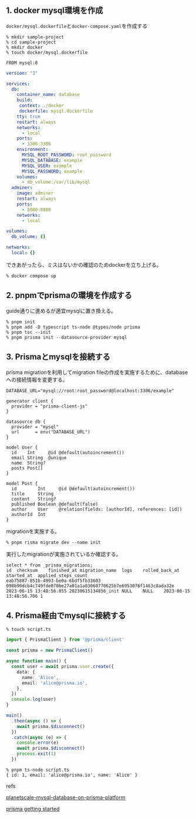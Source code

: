 ## 1. docker mysql環境を作成

`docker/mysql.dockerfile`と`docker-compose.yaml`を作成する

```terminal
% mkdir sample-project
% cd sample-project
% mkdir docker
% touch docker/mysql.dockerfile
```

```mysql.docker
FROM mysql:8
```

```docker-compose.yaml
version: "3"

services:
  db:
    container_name: database
    build:
     context: ./docker
     dockerfile: mysql.dockerfile
    tty: true
    restart: always
    networks:
      - local
    ports:
      - 3306:3306
    environment:
      MYSQL_ROOT_PASSWORD: root_password
      MYSQL_DATABASE: example
      MYSQL_USER: example
      MYSQL_PASSWORD: example
    volumes:
      - db_volume:/var/lib/mysql
  adminer:
    image: adminer
    restart: always
    ports:
      - 8080:8080
    networks:
      - local

volumes:
  db_volume: {}

networks:
  local: {}
```

できあがったら、ミスはないかの確認のためdockerを立ち上げる。

```terminal
% docker compose up
```

## 2. pnpmでprismaの環境を作成する

guide通りに進めるが適宜mysqlに置き換える。

```terminal
% pnpm init
% pnpm add -D typescript ts-node @types/node prisma
% pnpm tsc --init
% pnpm prisma init --datasource-provider mysql
```

## 3. Prismaとmysqlを接続する

prisma migrationを利用してmigration fileの作成を実施するために、databaseへの接続情報を変更する。

```.env
DATABASE_URL="mysql://root:root_password@localhost:3306/example"
```

```schema.prisma
generator client {
  provider = "prisma-client-js"
}

datasource db {
  provider = "mysql"
  url      = env("DATABASE_URL")
}

model User {
  id    Int     @id @default(autoincrement())
  email String  @unique
  name  String?
  posts Post[]
}

model Post {
  id        Int     @id @default(autoincrement())
  title     String
  content   String?
  published Boolean @default(false)
  author    User    @relation(fields: [authorId], references: [id])
  authorId  Int
}
```

migrationを実施する。

```terminal
% pnpm risma migrate dev --name init
```

実行したmigrationが実施されているか確認する。

```terminal
select * from _prisma_migrations;
id	checksum	finished_at	migration_name	logs	rolled_back_at	started_at	applied_steps_count
eab75887-851b-4993-be0a-6bdf5fb33603	098b90dcb4c749fde070be27a01a1a03060770625b7e6953076f1463c8ada32e	2023-06-15 13:48:56.855	20230615134856_init	NULL	NULL	2023-06-15 13:48:56.706	1
```

## 4. Prisma経由でmysqlに接続する

```terminal
% touch script.ts
```

```script.ts
import { PrismaClient } from '@prisma/client'

const prisma = new PrismaClient()

async function main() {
  const user = await prisma.user.create({
    data: {
      name: 'Alice',
      email: 'alice@prisma.io',
    },
  })
  console.log(user)
}

main()
  .then(async () => {
    await prisma.$disconnect()
  })
  .catch(async (e) => {
    console.error(e)
    await prisma.$disconnect()
    process.exit(1)
  })
```

```terminal
% pnpm ts-node script.ts
{ id: 1, email: 'alice@prisma.io', name: 'Alice' }
```

refs

[planetscale-mysql-database-on-prisma-platform](https://planetscale.com/blog/planetscale-mysql-database-on-prisma-platform)

[prisma getting started](https://www.prisma.io/docs/getting-started/quickstart)